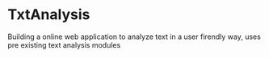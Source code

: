 # TxtAnalysis
Building a online web application to analyze text in a user firendly way, uses pre existing text analysis modules
